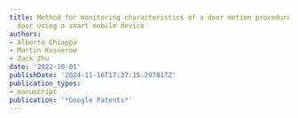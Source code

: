 ```yaml
---
title: Method for monitoring characteristics of a door motion procedure of an elevator
  door using a smart mobile device
authors:
- Alberto Chiappa
- Martin Kusserow
- Zack Zhu
date: '2022-10-01'
publishDate: '2024-11-16T17:37:15.297817Z'
publication_types:
- manuscript
publication: '*Google Patents*'
---
```


